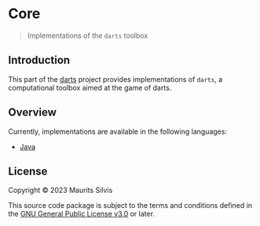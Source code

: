 # Core

> Implementations of the `darts` toolbox

## Introduction

This part of the [darts](..) project provides implementations of `darts`, a computational toolbox aimed at the game of darts.

## Overview

Currently, implementations are available in the following languages:

- [Java](java-darts-core)

## License

Copyright © 2023 Maurits Silvis

This source code package is subject to the terms and conditions defined in the [GNU General Public License v3.0](../LICENSE.md) or later.
